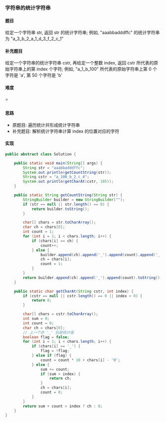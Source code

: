 ### 字符串的统计字符串

#### 题目
给定一个字符串 str, 返回 str 的统计字符串; 例如, "aaabbadddffc" 的统计字符串为 "a_3_b_2_a_1_d_3_f_2_c_1"

#### 补充题目
给定一个字符串的统计字符串 cstr, 再给定一个整数 index, 返回 cstr 所代表的原始字符串上的第 index 个字符; 例如, "a_1_b_100" 所代表的原始字符串上第 0 个字符是 'a', 第 50 个字符是 'b'

#### 难度
:star:

#### 思路
- 原题目: 遍历统计并形成统计字符串
- 补充题目: 解析统计字符串计算 index 的位置对应的字符

#### 实现
```Java
public abstract class Solution {

    public static void main(String[] args) {
        String str = "aaabbadddffc";
        System.out.println(getCountString(str));
        String cstr = "a_100_b_2_c_4";
        System.out.println(getCharAt(cstr, 105));
    }

    public static String getCountString(String str) {
        StringBuilder builder = new StringBuilder("");
        if (str == null || str.length() == 0) {
            return builder.toString();
        }

        char[] chars = str.toCharArray();
        char ch = chars[0];
        int count = 1;
        for (int i = 1; i < chars.length; i++) {
            if (chars[i] == ch) {
                count++;
            } else {
                builder.append(ch).append('_').append(count).append('_');
                ch = chars[i];
                count = 1;
            }
        }
        return builder.append(ch).append('_').append(count).toString();
    }

    public static char getCharAt(String cstr, int index) {
        if (cstr == null || cstr.length() == 0 || index < 0) {
            return 0;
        }

        char[] chars = cstr.toCharArray();
        int sum = 0;
        int count = 0;
        char ch = chars[0];
        // 上一个非 '_' 后是统计值
        boolean flag = false;
        for (int i = 1; i < chars.length; i++) {
            if (chars[i] == '_') {
                flag = !flag;
            } else if (flag) {
                count = count * 10 + chars[i] - '0';
            } else {
                sum += count;
                if (sum > index) {
                    return ch;
                }
                ch = chars[i];
                count = 0;
            }
        }
        return sum + count > index ? ch : 0;
    }
}
```
